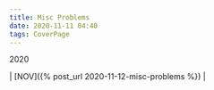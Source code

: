 ```yaml
---
title: Misc Problems
date: 2020-11-11 04:40
tags: CoverPage
---
```


2020

| [NOV]({% post_url 2020-11-12-misc-problems %}) |
